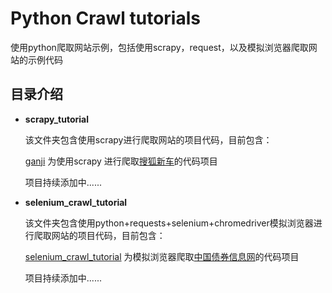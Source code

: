 Python Crawl tutorials
====================

使用python爬取网站示例，包括使用scrapy，request，以及模拟浏览器爬取网站的示例代码

## 目录介绍

- **scrapy_tutorial**
    
    该文件夹包含使用scrapy进行爬取网站的项目代码，目前包含：
    
    [ganji](https://github.com/Springzhen/python-crawl-demo/tree/master/scrapy_tutorial/ganji) 为使用scrapy 进行爬取[搜狐新车](http://db.auto.sohu.com/home/)的代码项目
    
    项目持续添加中......
    
- **selenium_crawl_tutorial**
    
    该文件夹包含使用python+requests+selenium+chromedriver模拟浏览器进行爬取网站的项目代码，目前包含：
    
    [selenium_crawl_tutorial](https://github.com/Springzhen/python-crawl-demo/tree/master/selenium_crawl_tutorial) 为模拟浏览器爬取[中国债券信息网](https://www.chinabond.com.cn/Channel/21000)的代码项目
    
    项目持续添加中......
    



